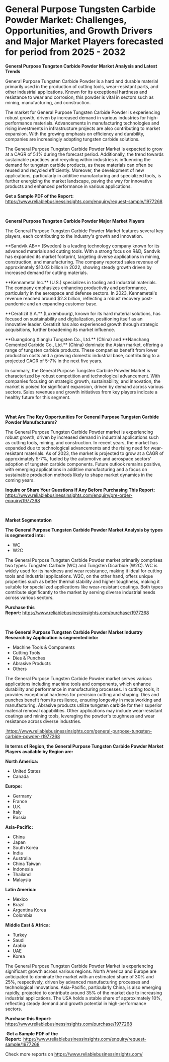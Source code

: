 <p><h1>General Purpose Tungsten Carbide Powder Market: Challenges, Opportunities, and Growth Drivers and Major Market Players forecasted for period from 2025 - 2032</h1></p><p><strong>General Purpose Tungsten Carbide Powder Market Analysis and Latest Trends</strong></p>
<p><p>General Purpose Tungsten Carbide Powder is a hard and durable material primarily used in the production of cutting tools, wear-resistant parts, and other industrial applications. Known for its exceptional hardness and resistance to wear and corrosion, this powder is vital in sectors such as mining, manufacturing, and construction. </p><p>The market for General Purpose Tungsten Carbide Powder is experiencing robust growth, driven by increased demand in various industries for high-performance materials. Advancements in manufacturing technologies and rising investments in infrastructure projects are also contributing to market expansion. With the growing emphasis on efficiency and durability, companies are increasingly adopting tungsten carbide solutions.</p><p>The General Purpose Tungsten Carbide Powder Market is expected to grow at a CAGR of 5.1% during the forecast period. Additionally, the trend towards sustainable practices and recycling within industries is influencing the demand for tungsten carbide products, as these materials can often be reused and recycled efficiently. Moreover, the development of new applications, particularly in additive manufacturing and specialized tools, is further energizing the market landscape, paving the way for innovative products and enhanced performance in various applications.</p></p>
<p><strong>Get a Sample PDF of the Report:&nbsp;</strong> <a href="https://www.reliablebusinessinsights.com/enquiry/request-sample/1977268?utm_campaign=3455&utm_medium=2&utm_source=Github&utm_content=ia&utm_term=03042025&utm_id=general-purpose-tungsten-carbide-powder">https://www.reliablebusinessinsights.com/enquiry/request-sample/1977268</a></p>
<p>&nbsp;</p>
<p><strong>General Purpose Tungsten Carbide Powder Major Market Players</strong></p>
<p><p>The General Purpose Tungsten Carbide Powder Market features several key players, each contributing to the industry's growth and innovation. </p><p>**Sandvik AB** (Sweden) is a leading technology company known for its advanced materials and cutting tools. With a strong focus on R&D, Sandvik has expanded its market footprint, targeting diverse applications in mining, construction, and manufacturing. The company reported sales revenue of approximately $10.03 billion in 2022, showing steady growth driven by increased demand for cutting materials.</p><p>**Kennametal Inc.** (U.S.) specializes in tooling and industrial materials. The company emphasizes enhancing productivity and performance, particularly in the aerospace and defense sectors. In 2023, Kennametal's revenue reached around $2.3 billion, reflecting a robust recovery post-pandemic and an expanding customer base.</p><p>**Ceratizit S.A.** (Luxembourg), known for its hard material solutions, has focused on sustainability and digitalization, positioning itself as an innovative leader. Ceratizit has also experienced growth through strategic acquisitions, further broadening its market influence.</p><p>**Guangdong Xianglu Tungsten Co., Ltd.** (China) and **Nanchang Cemented Carbide Co., Ltd.** (China) dominate the Asian market, offering a range of tungsten carbide products. These companies benefit from lower production costs and a growing domestic industrial base, contributing to a projected CAGR of 5-7% in the next five years.</p><p>In summary, the General Purpose Tungsten Carbide Powder Market is characterized by robust competition and technological advancement. With companies focusing on strategic growth, sustainability, and innovation, the market is poised for significant expansion, driven by demand across various sectors. Sales revenues and growth initiatives from key players indicate a healthy future for this segment.</p></p>
<p>&nbsp;</p>
<p><strong>What Are The Key Opportunities For General Purpose Tungsten Carbide Powder Manufacturers?</strong></p>
<p><p>The General Purpose Tungsten Carbide Powder market is experiencing robust growth, driven by increased demand in industrial applications such as cutting tools, mining, and construction. In recent years, the market has expanded due to technological advancements and the rising need for wear-resistant materials. As of 2023, the market is projected to grow at a CAGR of approximately 5-7%, fueled by the automotive and aerospace sectors' adoption of tungsten carbide components. Future outlook remains positive, with emerging applications in additive manufacturing and a focus on sustainable production methods likely to shape market dynamics in the coming years.</p></p>
<p><strong>Inquire or Share Your Questions If Any Before Purchasing This Report:</strong> <a href="https://www.reliablebusinessinsights.com/enquiry/pre-order-enquiry/1977268?utm_campaign=3455&utm_medium=2&utm_source=Github&utm_content=ia&utm_term=03042025&utm_id=general-purpose-tungsten-carbide-powder">https://www.reliablebusinessinsights.com/enquiry/pre-order-enquiry/1977268</a></p>
<p>&nbsp;</p>
<p><strong>Market Segmentation</strong></p>
<p><strong>The General Purpose Tungsten Carbide Powder Market Analysis by types is segmented into:</strong></p>
<p><ul><li>WC</li><li>W2C</li></ul></p>
<p><p>The General Purpose Tungsten Carbide Powder market primarily comprises two types: Tungsten Carbide (WC) and Tungsten Dicarbide (W2C). WC is widely used for its hardness and wear resistance, making it ideal for cutting tools and industrial applications. W2C, on the other hand, offers unique properties such as better thermal stability and higher toughness, making it suitable for specialized applications like wear-resistant coatings. Both types contribute significantly to the market by serving diverse industrial needs across various sectors.</p></p>
<p><strong>Purchase this Report:&nbsp;</strong><a href="https://www.reliablebusinessinsights.com/purchase/1977268?utm_campaign=3455&utm_medium=2&utm_source=Github&utm_content=ia&utm_term=03042025&utm_id=general-purpose-tungsten-carbide-powder">https://www.reliablebusinessinsights.com/purchase/1977268</a></p>
<p>&nbsp;</p>
<p><strong>The General Purpose Tungsten Carbide Powder Market Industry Research by Application is segmented into:</strong></p>
<p><ul><li>Machine Tools & Components</li><li>Cutting Tools</li><li>Dies & Punches</li><li>Abrasive Products</li><li>Others</li></ul></p>
<p><p>The General Purpose Tungsten Carbide Powder market serves various applications including machine tools and components, which enhance durability and performance in manufacturing processes. In cutting tools, it provides exceptional hardness for precision cutting and shaping. Dies and punches benefit from its resilience, ensuring longevity in metalworking and manufacturing. Abrasive products utilize tungsten carbide for their superior material removal capabilities. Other applications may include wear-resistant coatings and mining tools, leveraging the powder's toughness and wear resistance across diverse industries.</p></p>
<p><a href="https://www.reliablebusinessinsights.com/general-purpose-tungsten-carbide-powder-r1977268?utm_campaign=3455&utm_medium=2&utm_source=Github&utm_content=ia&utm_term=03042025&utm_id=general-purpose-tungsten-carbide-powder">&nbsp;https://www.reliablebusinessinsights.com/general-purpose-tungsten-carbide-powder-r1977268</a></p>
<p><strong>In terms of Region, the General Purpose Tungsten Carbide Powder Market Players available by Region are:</strong></p>
<p>
    <p> <strong> North America: </strong>
        <ul>
            <li>United States</li>
            <li>Canada</li>
        </ul>
        </p> 
    <p> <strong> Europe: </strong>
        <ul>
            <li>Germany</li>
            <li>France</li>
            <li>U.K.</li>
            <li>Italy</li>
            <li>Russia</li>
        </ul>
        </p> 
    <p> <strong> Asia-Pacific: </strong>
        <ul>
            <li>China</li>
            <li>Japan</li>
            <li>South Korea</li>
            <li>India</li>
            <li>Australia</li>
            <li>China Taiwan</li>
            <li>Indonesia</li>
            <li>Thailand</li>
            <li>Malaysia</li>
        </ul>
        </p> 
    <p> <strong> Latin America: </strong>
        <ul>
            <li>Mexico</li>
            <li>Brazil</li>
            <li>Argentina Korea</li>
            <li>Colombia</li>
        </ul>
        </p> 
    <p> <strong> Middle East & Africa: </strong>
        <ul>
            <li>Turkey</li>
            <li>Saudi</li>
            <li>Arabia</li>
            <li>UAE</li>
            <li>Korea</li>
        </ul>
    </p>
    </p>
<p><p>The General Purpose Tungsten Carbide Powder Market is experiencing significant growth across various regions. North America and Europe are anticipated to dominate the market with an estimated share of 30% and 25%, respectively, driven by advanced manufacturing processes and technological innovations. Asia-Pacific, particularly China, is also emerging rapidly, projected to contribute around 35% of the market due to increasing industrial applications. The USA holds a stable share of approximately 10%, reflecting steady demand and growth potential in high-performance sectors.</p></p>
<p><strong>Purchase this Report: </strong><a href="https://www.reliablebusinessinsights.com/purchase/1977268?utm_campaign=3455&utm_medium=2&utm_source=Github&utm_content=ia&utm_term=03042025&utm_id=general-purpose-tungsten-carbide-powder">https://www.reliablebusinessinsights.com/purchase/1977268</a></p>
<p>&nbsp;<strong>Get a Sample PDF of the Report:&nbsp;&nbsp;</strong><a href="https://www.reliablebusinessinsights.com/enquiry/request-sample/1977268?utm_campaign=3455&utm_medium=2&utm_source=Github&utm_content=ia&utm_term=03042025&utm_id=general-purpose-tungsten-carbide-powder">https://www.reliablebusinessinsights.com/enquiry/request-sample/1977268</a></p>
<p><strong></strong></p>
<p>Check more reports on <a href="https://www.reliablebusinessinsights.com/?utm_campaign=3455&utm_medium=2&utm_source=Github&utm_content=ia&utm_term=03042025&utm_id=general-purpose-tungsten-carbide-powder">https://www.reliablebusinessinsights.com/</a></p>